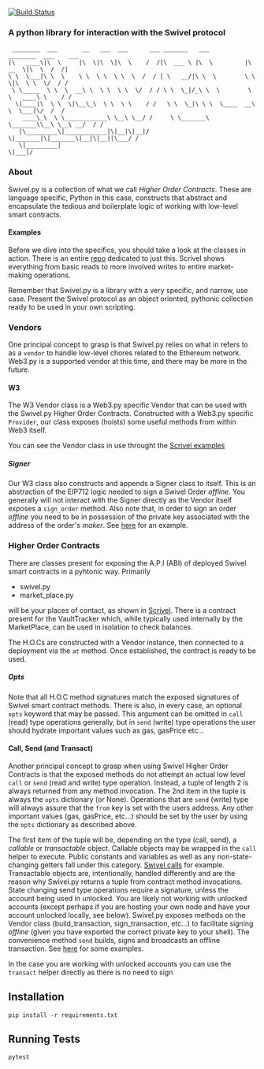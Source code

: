 [![Build Status](https://app.travis-ci.com/Swivel-Finance/swivel-py.svg?token=mHzJQzb11WHSPwztZw8B&branch=main)](https://app.travis-ci.com/Swivel-Finance/swivel-py)
### A python library for interaction with the Swivel protocol
```
 ________  ___       __   ___  ___      ___ _______   ___           ________  ___    ___ 
|\   ____\|\  \     |\  \|\  \|\  \    /  /|\  ___ \ |\  \         |\   __  \|\  \  /  /|
\ \  \___|\ \  \    \ \  \ \  \ \  \  /  / | \   __/|\ \  \        \ \  \|\  \ \  \/  / /
 \ \_____  \ \  \  __\ \  \ \  \ \  \/  / / \ \  \_|/_\ \  \        \ \   ____\ \    / / 
  \|____|\  \ \  \|\__\_\  \ \  \ \    / /   \ \  \_|\ \ \  \____  __\ \  \___|\/  /  /  
    ____\_\  \ \____________\ \__\ \__/ /     \ \_______\ \_______\\__\ \__\ __/  / /    
   |\_________\|____________|\|__|\|__|/       \|_______|\|_______\|__|\|__||\___/ /     
   \|_________|                                                             \|___|/      
```
### About
Swivel.py is a collection of what we call *Higher Order Contracts*. These are language specific, Python in this case,
constructs that abstract and encapsulate the tedious and boilerplate logic of working with low-level smart contracts.

#### Examples
Before we dive into the specifics, you should take a look at the classes in action. There is an entire [repo](examples)
dedicated to just this. Scrivel shows everything from basic reads to more involved writes to entire market-making
operations. 

Remember that Swivel.py is a library with a very specific, and narrow, use case. Present the
Swivel protocol as an object oriented, pythonic collection ready to be used in your own scripting.

### Vendors
One principal concept to grasp is that Swivel.py relies on what in refers to as a `vendor` to handle low-level
chores related to the Ethereum network. Web3.py is a supported vendor at this time, and there may be more in
the future.

#### W3
The W3 Vendor class is a Web3.py specific Vendor that can be used with the Swivel.py Higher Order Contracts.
Constructed with a Web3.py specific `Provider`, our class exposes (hoists) some useful methods from within
Web3 itself.

You can see the Vendor class in use throught the [Scrivel examples](examples)

##### Signer
Our W3 class also constructs and appends a Signer class to itself. This is an abstraction of the 
EIP712 logic needed to sign a Swivel Order _offline_. You generally will not interact with the Signer
directly as the Vendor itself exposes a `sign_order` method. Also note that, in order to sign an order
_offline_ you need to be in possession of the private key associated with the address of the order's 
_maker_. See [here](order_examples) for an example.

### Higher Order Contracts
There are classes present for exposing the A.P.I (ABI) of deployed Swivel smart contracts in a pyhtonic way. Primarily

* swivel.py
* market_place.py

will be your places of contact, as shown in [Scrivel](examples). There is a contract present for the VaultTracker which, 
while typically used internally by the MarketPlace, can be used in isolation to check balances.

The H.O.Cs are constructed with a Vendor instance, then connected to a deployment via the `at` method. Once established,
the contract is ready to be used.

##### Opts
Note that all H.O.C method signatures match the exposed signatures of Swivel smart contract methods. There is also,
in every case, an optional `opts` keyword that may be passed. This argument can be omitted in `call` (read) type
operations generally, but in `send` (write) type operations the user should hydrate important values such as
gas, gasPrice etc...

#### Call, Send (and Transact)
Another principal concept to grasp when using Swivel Higher Order Contracts is that the exposed methods do not
attempt an actual low level `call` or `send` (read and write) type operation. Instead, a tuple of length 2
is always returned from any method invocation. The 2nd item in the tuple is always the `opts` dictionary (or None).
Operations that are `send` (write) type will always assure that the `from` key is set with the users address. Any
other important values (gas, gasPrice, etc...) should be set by the user by using the `opts` dictionary
as described above.

The first item of the tuple will be, depending on the type (call, send), a _callable_ or _transactable_ object.
Callable objects may be wrapped in the `call` helper to execute. Public constants and variables as well as any
non-state-changing getters fall under this category. [Swivel calls](swivel_calls) for example. Transactable objects
are, intentionally, handled differently and are the reason why Swivel.py returns a tuple from contract method invocations.
State changing send type operations require a signature, unless the account being used in unlocked. You are likely
not working with unlocked accounts (except perhaps if you are hosting your own node and have your account unlocked locally, see below).
Swivel.py exposes methods on the Vendor class (build_transaction, sign_transaction, etc...) to facilitate signing
_offline_ (given you have exported the correct private key to your shell). The convenience method `send` builds, signs
and broadcasts an offline transaction. See [here](https://github.com/Swivel-Finance/scrivel/blob/main/scrivel/examples/order_examples.py) for
some examples.

In the case you are working with unlocked accounts you can use the `transact` helper directly as there is no need to sign

## Installation

    pip install -r requirements.txt

## Running Tests

    pytest

[examples]: https://github.com/Swivel-Finance/scrivel/tree/main/scrivel/examples
[order_examples]: https://github.com/Swivel-Finance/scrivel/blob/main/scrivel/examples/order_examples.py
[swivel_calls]: https://github.com/Swivel-Finance/scrivel/blob/main/scrivel/examples/swivel_calls.py
[swivel_transactions]: https://github.com/Swivel-Finance/scrivel/blob/main/scrivel/examples/swivel_transactions.py
